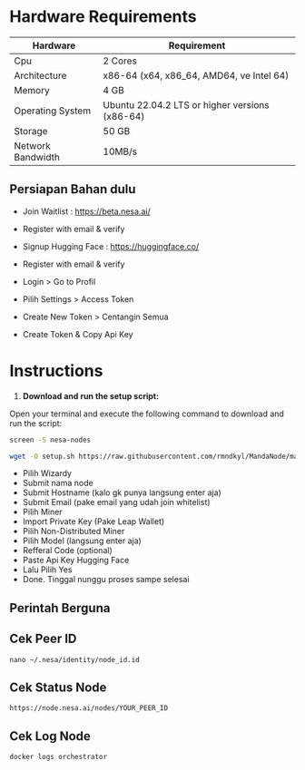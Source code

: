 # Hardware Requirements
| Hardware | Requirement |
| ------------- | ---------------- |
Cpu | 2 Cores
Architecture | x86-64 (x64, x86_64, AMD64, ve Intel 64)
Memory | 4 GB
Operating System | Ubuntu 22.04.2 LTS or higher versions (x86-64)
Storage | 50 GB
Network Bandwidth | 10MB/s 

## Persiapan Bahan dulu
- Join Waitlist : https://beta.nesa.ai/
- Register with email & verify

- Signup Hugging Face : https://huggingface.co/
- Register with email & verify
- Login > Go to Profil
- Pilih Settings > Access Token
- Create New Token > Centangin Semua
- Create Token & Copy Api Key


# Instructions

1. **Download and run the setup script:**

Open your terminal and execute the following command to download and run the script:
   ```sh
screen -S nesa-nodes
   ```

   ```sh
   wget -O setup.sh https://raw.githubusercontent.com/rmndkyl/MandaNode/main/Nesa-Nodes/setup.sh && chmod +x setup.sh && sed -i 's/\r$//' setup.sh && ./setup.sh
   ```
- Pilih Wizardy
- Submit nama node
- Submit Hostname (kalo gk punya langsung enter aja)
- Submit Email (pake email yang udah join whitelist)
- Pilih Miner
- Import Private Key (Pake Leap Wallet)
- Pilih Non-Distributed Miner
- Pilih Model (langsung enter aja)
- Refferal Code (optional)
- Paste Api Key Hugging Face
- Lalu Pilih Yes
- Done. Tinggal nunggu proses sampe selesai

## Perintah Berguna

## Cek Peer ID
```
nano ~/.nesa/identity/node_id.id
```
## Cek Status Node
```
https://node.nesa.ai/nodes/YOUR_PEER_ID
```
## Cek Log Node
```
docker logs orchestrator
```
